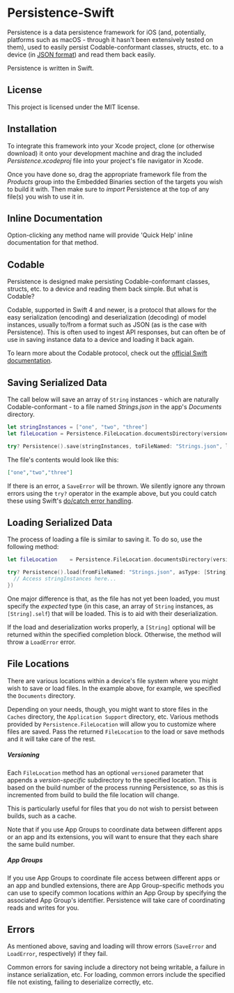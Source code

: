 # Persistence-Swift

Persistence is a data persistence framework for iOS (and, potentially, platforms such as macOS - through it hasn't been extensively tested on them), used to easily persist Codable-conformant classes, structs, etc. to a device (in [JSON format](https://en.wikipedia.org/wiki/JSON)) and read them back easily.

Persistence is written in Swift.

## License

This project is licensed under the MIT license.

## Installation

To integrate this framework into your Xcode project, clone (or otherwise download) it onto your development machine and drag the included _Persistence.xcodeproj_ file into your project's file navigator in Xcode.

Once you have done so, drag the appropriate framework file from the _Products_ group into the Embedded Binaries section of the targets you wish to build it with. Then make sure to _import_ Persistence at the top of any file(s) you wish to use it in.

## Inline Documentation

Option-clicking any method name will provide 'Quick Help' inline documentation for that method.

## Codable

Persistence is designed make persisting Codable-conformant classes, structs, etc. to a device and reading them back simple. But what is Codable?

Codable, supported in Swift 4 and newer, is a protocol that allows for the easy serialization (encoding) and deserialization (decoding) of model instances, usually to/from a format such as JSON (as is the case with Persistence). This is often used to ingest API responses, but can often be of use in saving instance data to a device and loading it back again.

To learn more about the Codable protocol, check out the [official Swift documentation](https://developer.apple.com/documentation/swift/codable).

## Saving Serialized Data

The call below will save an array of `String` instances - which are naturally Codable-conformant - to a file named _Strings.json_ in the app's _Documents_ directory.

```swift
let stringInstances = ["one", "two", "three"]
let fileLocation = Persistence.FileLocation.documentsDirectory(versioned: false)

try? Persistence().save(stringInstances, toFileNamed: "Strings.json", location: fileLocation)
```

The file's contents would look like this:

```json
["one","two","three"]
```

If there is an error, a `SaveError` will be thrown. We silently ignore any thrown errors using the `try?` operator in the example above, but you could catch these using Swift's [do/catch error handling](https://docs.swift.org/swift-book/LanguageGuide/ErrorHandling.html).

## Loading Serialized Data

The process of loading a file is similar to saving it. To do so, use the following method:

```swift
let fileLocation	= Persistence.FileLocation.documentsDirectory(versioned: false)

try? Persistence().load(fromFileNamed: "Strings.json", asType: [String].self, location: fileLocation, completion: { (stringInstances) in
  // Access stringInstances here...
})
```

One major difference is that, as the file has not yet been loaded, you must specify the _expected_ type (in this case, an array of `String` instances, as `[String].self`) that will be loaded. This is to aid with their deserialization.

If the load and deserialization works properly, a `[String]` optional will be returned within the specified completion block. Otherwise, the method will throw a `LoadError` error.

## File Locations

There are various locations within a device's file system where you might wish to save or load files. In the example above, for example, we specified the `Documents` directory.

Depending on your needs, though, you might want to store files in the `Caches` directory, the `Application Support` directory, etc. Various methods provided by `Persistence.FileLocation` will allow you to customize where files are saved. Pass the returned `FileLocation` to the load or save methods and it will take care of the rest.

##### Versioning

Each `FileLocation` method has an optional `versioned` parameter that appends a _version-specific_ subdirectory to the specified location. This is based on the build number of the process running Persistence, so as this is incremented from build to build the file location will change.

This is particularly useful for files that you do not wish to persist between builds, such as a cache.

Note that if you use App Groups to coordinate data between different apps or an app and its extensions, you will want to ensure that they each share the same build number.

##### App Groups

If you use App Groups to coordinate file access between different apps or an app and bundled extensions, there are App Group-specific methods you can use to specify common locations _within_ an App Group by specifying the associated App Group's identifier. Persistence will take care of coordinating reads and writes for you.

## Errors

As mentioned above, saving and loading will throw errors (`SaveError` and `LoadError`, respectively) if they fail.

Common errors for saving include a directory not being writable, a failure in instance serialization, etc. For loading, common errors include the specified file not existing, failing to deserialize correctly, etc.
